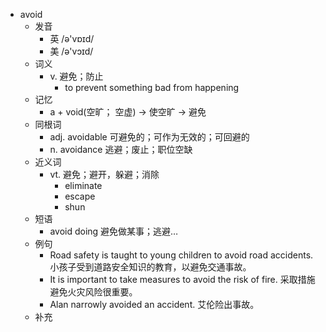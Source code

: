 - avoid
  - 发音
    - 英 /ə'vɒɪd/
    - 美 /ə'vɔɪd/
  - 词义
    - v. 避免；防止
      - to prevent something bad from happening
  - 记忆
    - a + void(空旷； 空虚) → 使空旷 → 避免
  - 同根词
    - adj. avoidable 可避免的；可作为无效的；可回避的
    - n. avoidance 逃避；废止；职位空缺
  - 近义词
    - vt. 避免；避开，躲避；消除
      - eliminate
      - escape
      - shun
  - 短语
    - avoid doing 避免做某事；逃避…
  - 例句
    - Road safety is taught to young children to avoid road accidents. 小孩子受到道路安全知识的教育，以避免交通事故。
    - It is important to take measures to avoid the risk of fire. 采取措施避免火灾风险很重要。
    - Alan narrowly avoided an accident. 艾伦险出事故。
  - 补充